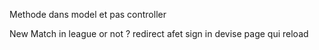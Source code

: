 Methode dans model et pas controller

New Match in league or not ? 
redirect afet sign in devise
page qui reload 